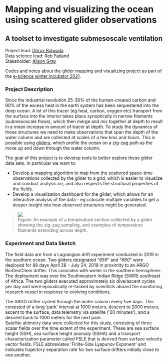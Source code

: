 # Mapping and visualizing the ocean using scattered glider observations 
## A toolset to investigate submesoscale ventilation

Project lead: [Dhruv Balwada](https://dhruvbalwada.github.io/)  
Data science lead: [Rob Fatland](https://escience.washington.edu/people/rob-fatland/)  
Stakeholder: [Alison Gray](https://alisonrgray.com/)  

Codes and notes about the glider mapping and visualizing project as part of the [e-science winter incubator 2021](https://escience.washington.edu/get-involved/incubator-programs/overview/). 


### Project Description
Since the industrial revolution 25-30% of the human-created carbon and 90% of the excess heat in the earth system has been sequestered into the deep ocean. A lot of this tracer (eg heat, carbon, oxygen etc) transport from the surface into the interior takes place synoptically in narrow filaments (submesoscale flows), which then merge and mix together at depth to result in a mean increase in amount of tracer at depth. To study the dynamics of these structures we need to make observations that span the depth of the water column and are collected at scales of a few kms and hours. This is possible using [gliders](https://oceanservice.noaa.gov/facts/ocean-gliders.html), which profile the ocean on a zig-zag path as the move up and down through the water column. 

The goal of this project is to develop tools to better explore these glider data sets. In particular we want to:
- Develop a mapping algorithm to map from the scattered space-time observations collected by the glider to a grid, which is easier to visualize and conduct analysis on, and also respects the structural properties of the fields.
- Develop a visualization dashboard for the glider, which allows for an interactive analysis of the data - eg colocate multiple variables to get a deeper insight into how observed structures might be generated.

>![](https://i.imgur.com/LHjmsUn.png)  
Figure: An example of a temperature section collected by a glider showing the zig-zag sampling, and examples of temperature filaments extending across depth. 

### Experiment and Data Sketch

The field data are from a Lagrangian drift experiment conducted in 2019 in the southern ocean.
Two gliders designated "*659*" and "*660*" were deployed
for 88 days April 28 - July 24, 2019 in proximity to an ARGO BioGeoChem drifter.
This coincides with winter in the southern hemisphere. 
The deployment was over the Southwestern Indian Ridge (SWIR) 
southeast of Africa.
The two gliders executed approximately six dive/ascent cycles per day and were episodically 
re-tasked by scientists aboard the monitoring research vessel in response to evolving conditions.


The ARGO drifter cycled through the water column every five days. 
This consisted of a long 'park' interval at 1000 meters, descent to 2000 meters, ascent to the surface, 
data telemetry via satellite ('20 minutes'), and a descent back to 1000 meters for the next park.  
Satellite altimetry data were collected for this study, consisting of three scalar fields over the
time extent of the experiment. These are sea surface height (SSH), sea surface height anomaly (SSHA) 
and a transport characterization parameter called FSLE that is derived from surface velocity 
vector fields. FSLE abbreviates 'Finite-Size Lyapunov Exponent' and indicates trajectory
separation rate for two surface drifters initially close to one another.
